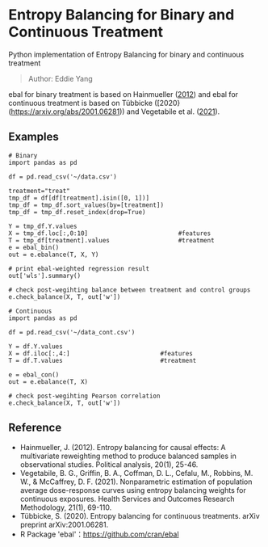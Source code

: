 # Entropy Balancing for Binary and Continuous Treatment

Python implementation of Entropy Balancing for binary and continuous treatment

> Author: Eddie Yang

ebal for binary treatment is based on Hainmueller ([2012](https://web.stanford.edu/~jhain/Paper/PA2012.pdf)) and ebal for continuous treatment is based on Tübbicke ([2020}(https://arxiv.org/abs/2001.06281)) and Vegetabile et al. ([2021](https://arxiv.org/pdf/2003.02938.pdf)).


## Examples

```
# Binary
import pandas as pd

df = pd.read_csv('~/data.csv')

treatment="treat"
tmp_df = df[df[treatment].isin([0, 1])]
tmp_df = tmp_df.sort_values(by=[treatment])
tmp_df = tmp_df.reset_index(drop=True)

Y = tmp_df.Y.values
X = tmp_df.loc[:,0:10]                         #features
T = tmp_df[treatment].values                   #treatment
e = ebal_bin()
out = e.ebalance(T, X, Y)

# print ebal-weighted regression result
out['wls'].summary()

# check post-wegihting balance between treatment and control groups
e.check_balance(X, T, out['w'])
```

```
# Continuous
import pandas as pd

df = pd.read_csv('~/data_cont.csv')

Y = df.Y.values
X = df.iloc[:,4:]                         #features
T = df.T.values                           #treatment

e = ebal_con()
out = e.ebalance(T, X)

# check post-wegihting Pearson correlation
e.check_balance(X, T, out['w'])
```

## Reference
* Hainmueller, J. (2012). Entropy balancing for causal effects: A multivariate reweighting method to produce balanced samples in observational studies. Political analysis, 20(1), 25-46.
* Vegetabile, B. G., Griffin, B. A., Coffman, D. L., Cefalu, M., Robbins, M. W., & McCaffrey, D. F. (2021). Nonparametric estimation of population average dose-response curves using entropy balancing weights for continuous exposures. Health Services and Outcomes Research Methodology, 21(1), 69-110.
* Tübbicke, S. (2020). Entropy balancing for continuous treatments. arXiv preprint arXiv:2001.06281.
* R Package 'ebal'：https://github.com/cran/ebal